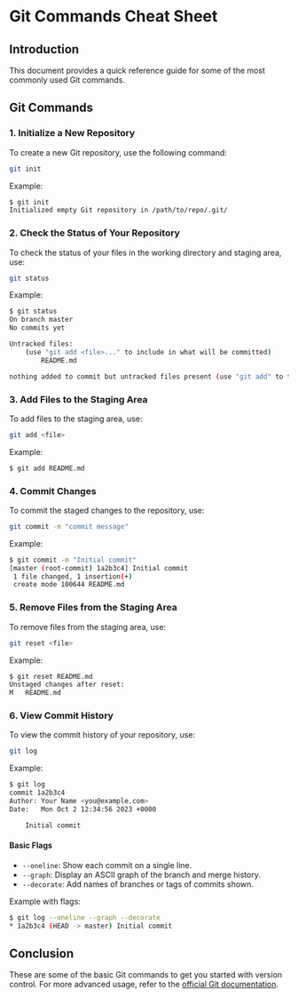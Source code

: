 # Git Commands Cheat Sheet

## Introduction

This document provides a quick reference guide for some of the most commonly used Git commands.

## Git Commands

### 1. Initialize a New Repository

To create a new Git repository, use the following command:

```sh
git init
```

Example:

```sh
$ git init
Initialized empty Git repository in /path/to/repo/.git/
```

### 2. Check the Status of Your Repository

To check the status of your files in the working directory and staging area, use:

```sh
git status
```

Example:

```sh
$ git status
On branch master
No commits yet

Untracked files:
    (use "git add <file>..." to include in what will be committed)
        README.md

nothing added to commit but untracked files present (use "git add" to track)
```

### 3. Add Files to the Staging Area

To add files to the staging area, use:

```sh
git add <file>
```

Example:

```sh
$ git add README.md
```

### 4. Commit Changes

To commit the staged changes to the repository, use:

```sh
git commit -m "commit message"
```

Example:

```sh
$ git commit -m "Initial commit"
[master (root-commit) 1a2b3c4] Initial commit
 1 file changed, 1 insertion(+)
 create mode 100644 README.md
```

### 5. Remove Files from the Staging Area

To remove files from the staging area, use:

```sh
git reset <file>
```

Example:

```sh
$ git reset README.md
Unstaged changes after reset:
M	README.md
```

### 6. View Commit History

To view the commit history of your repository, use:

```sh
git log
```

Example:

```sh
$ git log
commit 1a2b3c4
Author: Your Name <you@example.com>
Date:   Mon Oct 2 12:34:56 2023 +0000

    Initial commit
```

#### Basic Flags

- `--oneline`: Show each commit on a single line.
- `--graph`: Display an ASCII graph of the branch and merge history.
- `--decorate`: Add names of branches or tags of commits shown.

Example with flags:

```sh
$ git log --oneline --graph --decorate
* 1a2b3c4 (HEAD -> master) Initial commit
```

## Conclusion

These are some of the basic Git commands to get you started with version control. For more advanced usage, refer to the [official Git documentation](https://git-scm.com/doc).
